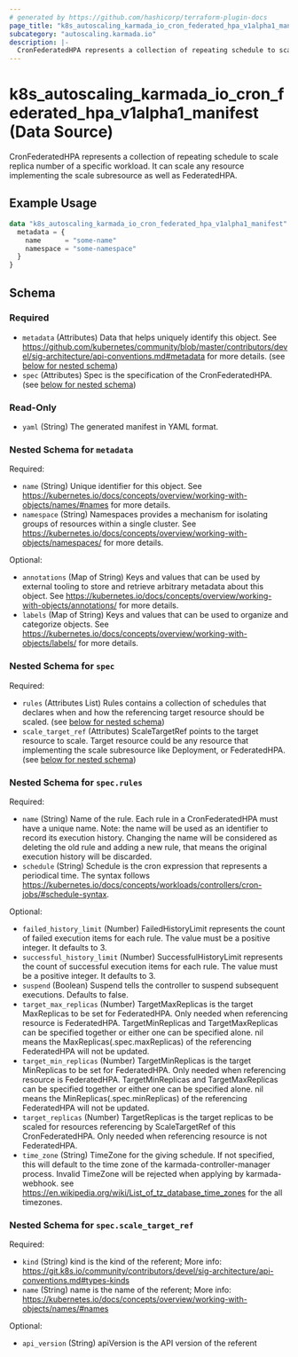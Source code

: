 ```yaml
---
# generated by https://github.com/hashicorp/terraform-plugin-docs
page_title: "k8s_autoscaling_karmada_io_cron_federated_hpa_v1alpha1_manifest Data Source - terraform-provider-k8s"
subcategory: "autoscaling.karmada.io"
description: |-
  CronFederatedHPA represents a collection of repeating schedule to scale replica number of a specific workload. It can scale any resource implementing the scale subresource as well as FederatedHPA.
---
```


# k8s_autoscaling_karmada_io_cron_federated_hpa_v1alpha1_manifest (Data Source)

CronFederatedHPA represents a collection of repeating schedule to scale replica number of a specific workload. It can scale any resource implementing the scale subresource as well as FederatedHPA.

## Example Usage

```terraform
data "k8s_autoscaling_karmada_io_cron_federated_hpa_v1alpha1_manifest" "example" {
  metadata = {
    name      = "some-name"
    namespace = "some-namespace"
  }
}
```

<!-- schema generated by tfplugindocs -->
## Schema

### Required

- `metadata` (Attributes) Data that helps uniquely identify this object. See https://github.com/kubernetes/community/blob/master/contributors/devel/sig-architecture/api-conventions.md#metadata for more details. (see [below for nested schema](#nestedatt--metadata))
- `spec` (Attributes) Spec is the specification of the CronFederatedHPA. (see [below for nested schema](#nestedatt--spec))

### Read-Only

- `yaml` (String) The generated manifest in YAML format.

<a id="nestedatt--metadata"></a>
### Nested Schema for `metadata`

Required:

- `name` (String) Unique identifier for this object. See https://kubernetes.io/docs/concepts/overview/working-with-objects/names/#names for more details.
- `namespace` (String) Namespaces provides a mechanism for isolating groups of resources within a single cluster. See https://kubernetes.io/docs/concepts/overview/working-with-objects/namespaces/ for more details.

Optional:

- `annotations` (Map of String) Keys and values that can be used by external tooling to store and retrieve arbitrary metadata about this object. See https://kubernetes.io/docs/concepts/overview/working-with-objects/annotations/ for more details.
- `labels` (Map of String) Keys and values that can be used to organize and categorize objects. See https://kubernetes.io/docs/concepts/overview/working-with-objects/labels/ for more details.


<a id="nestedatt--spec"></a>
### Nested Schema for `spec`

Required:

- `rules` (Attributes List) Rules contains a collection of schedules that declares when and how the referencing target resource should be scaled. (see [below for nested schema](#nestedatt--spec--rules))
- `scale_target_ref` (Attributes) ScaleTargetRef points to the target resource to scale. Target resource could be any resource that implementing the scale subresource like Deployment, or FederatedHPA. (see [below for nested schema](#nestedatt--spec--scale_target_ref))

<a id="nestedatt--spec--rules"></a>
### Nested Schema for `spec.rules`

Required:

- `name` (String) Name of the rule. Each rule in a CronFederatedHPA must have a unique name.  Note: the name will be used as an identifier to record its execution history. Changing the name will be considered as deleting the old rule and adding a new rule, that means the original execution history will be discarded.
- `schedule` (String) Schedule is the cron expression that represents a periodical time. The syntax follows https://kubernetes.io/docs/concepts/workloads/controllers/cron-jobs/#schedule-syntax.

Optional:

- `failed_history_limit` (Number) FailedHistoryLimit represents the count of failed execution items for each rule. The value must be a positive integer. It defaults to 3.
- `successful_history_limit` (Number) SuccessfulHistoryLimit represents the count of successful execution items for each rule. The value must be a positive integer. It defaults to 3.
- `suspend` (Boolean) Suspend tells the controller to suspend subsequent executions. Defaults to false.
- `target_max_replicas` (Number) TargetMaxReplicas is the target MaxReplicas to be set for FederatedHPA. Only needed when referencing resource is FederatedHPA. TargetMinReplicas and TargetMaxReplicas can be specified together or either one can be specified alone. nil means the MaxReplicas(.spec.maxReplicas) of the referencing FederatedHPA will not be updated.
- `target_min_replicas` (Number) TargetMinReplicas is the target MinReplicas to be set for FederatedHPA. Only needed when referencing resource is FederatedHPA. TargetMinReplicas and TargetMaxReplicas can be specified together or either one can be specified alone. nil means the MinReplicas(.spec.minReplicas) of the referencing FederatedHPA will not be updated.
- `target_replicas` (Number) TargetReplicas is the target replicas to be scaled for resources referencing by ScaleTargetRef of this CronFederatedHPA. Only needed when referencing resource is not FederatedHPA.
- `time_zone` (String) TimeZone for the giving schedule. If not specified, this will default to the time zone of the karmada-controller-manager process. Invalid TimeZone will be rejected when applying by karmada-webhook. see https://en.wikipedia.org/wiki/List_of_tz_database_time_zones for the all timezones.


<a id="nestedatt--spec--scale_target_ref"></a>
### Nested Schema for `spec.scale_target_ref`

Required:

- `kind` (String) kind is the kind of the referent; More info: https://git.k8s.io/community/contributors/devel/sig-architecture/api-conventions.md#types-kinds
- `name` (String) name is the name of the referent; More info: https://kubernetes.io/docs/concepts/overview/working-with-objects/names/#names

Optional:

- `api_version` (String) apiVersion is the API version of the referent
